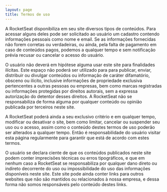 ```yaml
---
layout: page
title: Termos de uso
---
```


A RocketSeat disponibiliza em seu site diversos tipos de conteúdos. Para acessar alguns deles pode ser solicitado ao usuário um cadastro contendo informações pessoais como nome e email. Se as informações fornecidas não forem corretas ou verdadeiras, ou ainda, pela falta de pagamento em caso de conteúdos pagos, podemos a qualquer tempo e sem notificação prévia recusar ou cancelar o acesso do usuário.

O usuário não deverá em hipótese alguma usar este site para finalidades ilícitas. Este espaço não poderá ser utilizado para para publicar, enviar, distribuir ou divulgar conteúdos ou informação de caráter difamatório, obsceno ou ilícito, inclusive informações de propriedade exclusiva pertencentes a outras pessoas ou empresas, bem como marcas registradas ou informações protegidas por direitos autorais, sem a expressa autorização do detentor desses direitos. A RocketSeat não se responsabiliza de forma alguma por qualquer conteúdo ou opinião publicada por terceiros neste site.

A RocketSeat poderá ainda a seu exclusivo critério e em qualquer tempo, modificar ou desativar o site, bem como limitar, cancelar ou suspender seu uso ou o acesso, assim como o conteúdo destes termos de uso poderão ser alterados a qualquer tempo. Então é responsabilidade do usuário visitar esta página regularmente para garantir que está de acordo com estes termos.

O usuário se declara ciente de que os conteúdos publicados neste site podem conter imprecisões técnicas ou erros tipográficos, e que em nenhum caso a RocketSeat se responsabiliza por qualquer dano direto ou indireto decorrente do uso ou impossibilidade do uso das informações disponíveis neste site. Este site pode ainda conter links para outros websites que não são mantidos ou relacionados à nossa empresa, e dessa forma não somos responsáveis pelo conteúdo destes links.
